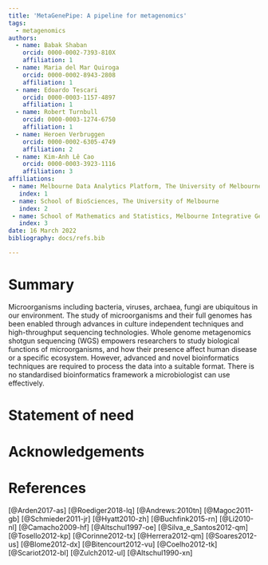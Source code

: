 ```yaml
---
title: 'MetaGenePipe: A pipeline for metagenomics'
tags:
  - metagenomics
authors:
  - name: Babak Shaban
    orcid: 0000-0002-7393-810X
    affiliation: 1
  - name: Maria del Mar Quiroga
    orcid: 0000-0002-8943-2808
    affiliation: 1
  - name: Edoardo Tescari
    orcid: 0000-0003-1157-4897
    affiliation: 1
  - name: Robert Turnbull
    orcid: 0000-0003-1274-6750
    affiliation: 1
  - name: Heroen Verbruggen
    orcid: 0000-0002-6305-4749
    affiliation: 2
  - name: Kim-Anh Lê Cao
    orcid: 0000-0003-3923-1116
    affiliation: 3
affiliations:
 - name: Melbourne Data Analytics Platform, The University of Melbourne
   index: 1
 - name: School of BioSciences, The University of Melbourne
   index: 2
 - name: School of Mathematics and Statistics, Melbourne Integrative Genomics, The University of Melbourne
   index: 3
date: 16 March 2022
bibliography: docs/refs.bib

---
```


# Summary

Microorganisms including bacteria, viruses, archaea, fungi are ubiquitous in our environment. The study of microorganisms and their full genomes has been enabled through advances in culture independent techniques and high-throughput sequencing technologies. Whole genome metagenomics shotgun sequencing (WGS) empowers researchers to study biological functions of microorganisms, and how their presence affect human disease or a specific ecosystem. However, advanced and novel bioinformatics techniques are required to process the data into a suitable format. There is no standardised bioinformatics framework a microbiologist can use effectively.

# Statement of need



# Acknowledgements



# References

[@Arden2017-as]
[@Roediger2018-lq]
[@Andrews:2010tn]
[@Magoc2011-gb]
[@Schmieder2011-jr]
[@Hyatt2010-zh]
[@Buchfink2015-rn]
[@Li2010-nl]
[@Camacho2009-hf]
[@Altschul1997-oe]
[@Silva_e_Santos2012-qm]
[@Tosello2012-kp]
[@Corinne2012-tx]
[@Herrera2012-qm]
[@Soares2012-us]
[@Blome2012-dx]
[@Bitencourt2012-vu]
[@Coelho2012-tk]
[@Scariot2012-bl]
[@Zulch2012-ul]
[@Altschul1990-xn]

